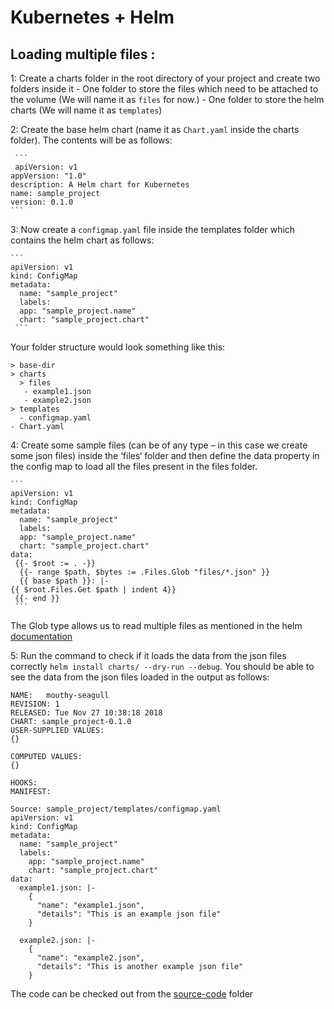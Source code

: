 # Kubernetes + Helm

## Loading multiple files :

1: Create a charts folder in the root directory of your project and create two folders inside it
    -  One folder to store the files which need to be attached to the volume (We will name it as ```files``` for now.)
    -  One folder to store the helm charts (We will name it as ```templates```)

2: Create the base helm chart (name it as ```Chart.yaml``` inside the charts folder). The contents will be as follows:

     ```
     apiVersion: v1
    appVersion: "1.0"
    description: A Helm chart for Kubernetes
    name: sample_project
    version: 0.1.0
    ```

 3: Now create a ```configmap.yaml``` file inside the templates folder which contains the helm chart as follows:

    ```
    apiVersion: v1
    kind: ConfigMap
    metadata:
      name: "sample_project"
      labels:
      app: "sample_project.name"
      chart: "sample_project.chart"
     ```

Your folder structure would look something like this:
  ```
> base-dir
  > charts
    > files
     - example1.json
     - example2.json
  > templates
    - configmap.yaml
  - Chart.yaml
  ```

  4: Create some sample files (can be of any type – in this case we create some json files) inside the ‘files‘ folder and then define the data property in the config map to load all the files present in the files folder.

    ```
    apiVersion: v1
    kind: ConfigMap
    metadata:
      name: "sample_project"
      labels:
      app: "sample_project.name"
      chart: "sample_project.chart"
    data:
     {{- $root := . -}}
      {{- range $path, $bytes := .Files.Glob "files/*.json" }}
      {{ base $path }}: |-
    {{ $root.Files.Get $path | indent 4}}
     {{- end }}
     ```

The Glob type allows us to read multiple files as mentioned in the helm [documentation](https://github.com/helm/helm/blob/master/docs/chart_template_guide/accessing_files.md)

  5: Run the command to check if it loads the data from the json files correctly
```helm install charts/ --dry-run --debug```.
You should be able to see the data from the json files loaded in the output as follows:
```
NAME:   mouthy-seagull
REVISION: 1
RELEASED: Tue Nov 27 10:38:18 2018
CHART: sample_project-0.1.0
USER-SUPPLIED VALUES:
{}

COMPUTED VALUES:
{}

HOOKS:
MANIFEST:

Source: sample_project/templates/configmap.yaml
apiVersion: v1
kind: ConfigMap
metadata:
  name: "sample_project"
  labels:
    app: "sample_project.name"
    chart: "sample_project.chart"
data:
  example1.json: |-
    {
      "name": "example1.json",
      "details": "This is an example json file"
    }

  example2.json: |-
    {
      "name": "example2.json",
      "details": "This is another example json file"
    }
   ```

  The code can be checked out from the [source-code](https://github.com/Akash-M/Kubernetes-Helm/tree/master/Loading_Multiple_Files/source-code/charts) folder

